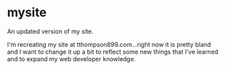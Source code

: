 # mysite
An updated version of my site.

I'm recreating my site at tthompson899.com...right now it is pretty bland and I want to change it up a bit to reflect 
some new things that I've learned and to expand my web developer knowledge. 
